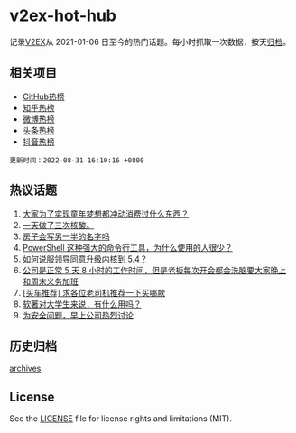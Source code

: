 # v2ex-hot-hub

 记录[V2EX](https://www.v2ex.com/)从 2021-01-06 日至今的热门话题。每小时抓取一次数据，按天[归档](archives)。
 
 ## 相关项目

- [GitHub热榜](https://github.com/lonnyzhang423/github-hot-hub)
- [知乎热榜](https://github.com/lonnyzhang423/zhihu-hot-hub)
- [微博热榜](https://github.com/lonnyzhang423/weibo-hot-hub)
- [头条热榜](https://github.com/lonnyzhang423/toutiao-hot-hub)
- [抖音热榜](https://github.com/lonnyzhang423/douyin-hot-hub)


 `更新时间：2022-08-31 16:10:16 +0800`

## 热议话题

1. [大家为了实现童年梦想都冲动消费过什么东西？](https://www.v2ex.com/t/876627)
1. [一天做了三次核酸。](https://www.v2ex.com/t/876668)
1. [房子会写另一半的名字吗](https://www.v2ex.com/t/876628)
1. [PowerShell 这种强大的命令行工具，为什么使用的人很少？](https://www.v2ex.com/t/876580)
1. [如何说服领导同意升级内核到 5.4？](https://www.v2ex.com/t/876571)
1. [公司是正常 5 天 8 小时的工作时间，但是老板每次开会都会洗脑要大家晚上和周末义务加班](https://www.v2ex.com/t/876619)
1. [[买车推荐] 求各位老司机推荐一下买哪款](https://www.v2ex.com/t/876521)
1. [软著对大学生来说，有什么用吗？](https://www.v2ex.com/t/876662)
1. [为安全问题，早上公司热烈讨论](https://www.v2ex.com/t/876693)

## 历史归档

[archives](archives)

## License

See the [LICENSE](LICENSE) file for license rights and limitations (MIT).
